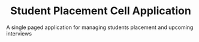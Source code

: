 <h1 style="text-align: center">Student Placement Cell Application</h1>
<p>A single paged application for managing students placement and upcoming interviews</p>

